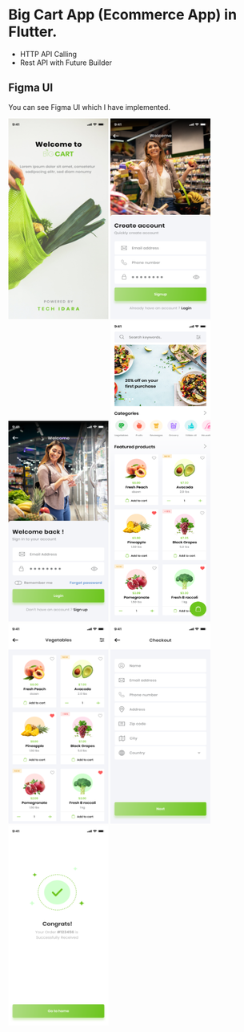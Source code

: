 # Big Cart App (Ecommerce App) in Flutter.
- HTTP API Calling
- Rest API with Future Builder

## Figma UI
You can see Figma UI which I have implemented.

<div>
<img src="https://github.com/MuhammadJamalAshrafi/big_cart_app/blob/main/assets/images/Splash.png" width="200" height="400">
<img src="https://github.com/MuhammadJamalAshrafi/big_cart_app/blob/main/assets/images/Signup.png" width="200" height="400">
<img src="https://github.com/MuhammadJamalAshrafi/big_cart_app/blob/main/assets/images/Login.png" width="200" height="400">

<img src="https://github.com/MuhammadJamalAshrafi/big_cart_app/blob/main/assets/images/Home.png" width="200" height="600">
<img src="https://github.com/MuhammadJamalAshrafi/big_cart_app/blob/main/assets/images/Prodcuts.png" width="200" height="400">
<img src="https://github.com/MuhammadJamalAshrafi/big_cart_app/blob/main/assets/images/Checkout.png" width="200" height="400">
<img src="https://github.com/MuhammadJamalAshrafi/big_cart_app/blob/main/assets/images/Shipping%20Information.png" width="200" height="400">


</div>
